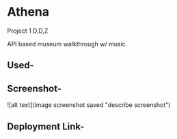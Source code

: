 # Athena

Project 1 D,D,Z

API based museum walkthrough w/ music.
## Used-

## Screenshot- 
![alt text](image screenshot saved "describe screenshot")

## Deployment Link-
